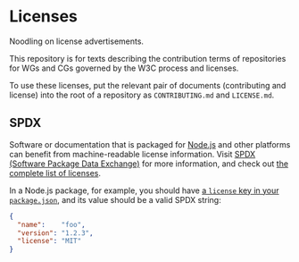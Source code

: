 # Licenses

Noodling on license advertisements.

This repository is for texts describing the contribution terms of repositories for WGs and CGs governed by the W3C process and licenses.

To use these licenses, put the relevant pair of documents (contributing and license) into the root of a repository as `CONTRIBUTING.md` and `LICENSE.md`.

## SPDX

Software or documentation that is packaged for [Node.js](https://nodejs.org/en/) and other platforms can benefit from machine-readable license information.
Visit [SPDX (Software Package Data Exchange)](https://spdx.org/) for more information, and check out
[the complete list of licenses](https://spdx.org/licenses/).

In a Node.js package, for example, you should have [a `license` key in your `package.json`](https://docs.npmjs.com/files/package.json#license),
and its value should be a valid SPDX string:

```json
{
  "name":    "foo",
  "version": "1.2.3",
  "license": "MIT"
}
```
